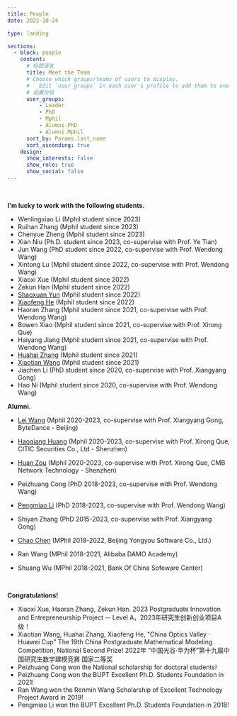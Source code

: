 ```yaml
---
title: People
date: 2022-10-24

type: landing

sections:
  - block: people
    content:
      # 标题语言
      title: Meet the Team
      # Choose which groups/teams of users to display.
      #   Edit `user_groups` in each user's profile to add them to one or more of these groups.
      # 设置分组
      user_groups:
          - Leader
          - PhD
          - Mphil
          - Alumni.PhD
          - Alumni.Mphil
      sort_by: Params.last_name
      sort_ascending: true
    design:
      show_interests: false
      show_role: true
      show_social: false
---
```


<br/>

**I'm lucky to work with the following students.**

* Wenlingxiao Li (Mphil student since 2023)
* Ruihan Zhang (Mphil student since 2023)
* Chenyue Zheng (Mphil student since 2023)
* Xian Niu (Ph.D. student since 2023, co-supervise with Prof. Ye Tian)
* Jun Wang (PhD student since 2022, co-supervise with Prof. Wendong Wang)
* Xintong Lu (Mphil student since 2022, co-supervise with Prof. Wendong Wang)
* Xiaoxi Xue (Mphil student since 2022)
* Zekun Han (Mphil student since 2022)
* [Shaoxuan Yun](https://github.com/howardyun) (Mphil student since 2022)
* [Xiaofeng He](https://github.com/HXF-eve) (Mphil student since 2022)
* Haoran Zhang (Mphil student since 2021, co-supervise with Prof. Wendong Wang)  
* Bowen Xiao (Mphil student since 2021, co-supervise with Prof. Xirong Que)
* Haiyang Jiang (Mphil student since 2021, co-supervise with Prof. Wendong Wang)  
* [Huahai Zhang](https://github.com/buptzhh) (Mphil student since 2021)
* [Xiaotian Wang](https://github.com/SteveWXT) (Mphil student since 2021)
* Jiachen Li (PhD student since 2020, co-supervise with Prof. Xiangyang Gong)  
* Hao Ni (Mphil student since 2020, co-supervise with Prof. Wendong Wang)


**Alumni.**

* [Lei Wang](https://github.com/wanglei1998) (Mphil 2020-2023, co-supervise with Prof. Xiangyang Gong, ByteDance - Beijing)

* [Haoqiang Huang](https://github.com/Erii81) (Mphil 2020-2023, co-supervise with Prof. Xirong Que, CITIC Securities Co., Ltd - Shenzhen)

* [Huan Zou](https://github.com/vickybull) (Mphil 2020-2023, co-supervise with Prof. Xirong Que, CMB Network Technology - Shenzhen)

* Peizhuang Cong (PhD 2018-2023, co-supervise with Prof. Wendong Wang)

* [Pengmiao Li](https://github.com/PengMLi) (PhD 2018-2023, co-supervise with Prof. Wendong Wang)

* Shiyan Zhang (PhD 2015-2023, co-supervise with Prof. Xiangyang Gong)

* [Chao Chen](https://github.com/curious0906) (MPhil 2018-2022, Beijing Yongyou Software Co., Ltd.)

* Ran Wang (MPhil 2018-2021, Alibaba DAMO Academy)

* Shuang Wu (MPhil 2018-2021, Bank Of China Sofeware Center)

  <br/>


**Congratulations!**

* Xiaoxi Xue, Haoran Zhang, Zekun Han. 2023 Postgraduate Innovation and Entrepreneurship Project -- Level A，2023年研究生创新创业项目A级！
* Xiaotian Wang, Huahai Zhang, Xiaofeng He, "China Optics Valley · Huawei Cup" The 19th China Postgraduate Mathematical Modeling Competition, National Second Prize! 2022年 “中国光谷·华为杯”第十九届中国研究生数学建模竞赛 国家二等奖
* Peizhuang Cong won the National scholarship for doctoral students!
* Peizhuang Cong won the BUPT Excellent Ph.D. Students Foundation in 2021!
* Ran Wang won the Renmin Wang Scholarship of Excellent Technology Project Award in 2019!
* Pengmiao Li won the BUPT Excellent Ph.D. Students Foundation in 2018!